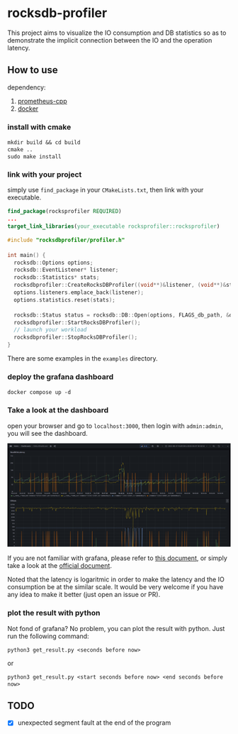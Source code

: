 # rocksdb-profiler
This project aims to visualize the IO consumption and DB statistics so as to demonstrate the implicit connection between the IO and the operation latency.

## How to use

dependency:
1. [prometheus-cpp](https://github.com/jupp0r/prometheus-cpp)
2. [docker](https://docs.docker.com/engine/install/ubuntu/)

### install with cmake
```
mkdir build && cd build
cmake ..
sudo make install
```

### link with your project
simply use `find_package` in your `CMakeLists.txt`, then link with your executable.
```cmake
find_package(rocksprofiler REQUIRED)
...
target_link_libraries(your_executable rocksprofiler::rocksprofiler)
```

```cpp
#include "rocksdbprofiler/profiler.h"

int main() {
  rocksdb::Options options;
  rocksdb::EventListener* listener;
  rocksdb::Statistics* stats;
  rocksdbprofiler::CreateRocksDBProfiler((void**)&listener, (void**)&stats);
  options.listeners.emplace_back(listener);
  options.statistics.reset(stats);

  rocksdb::Status status = rocksdb::DB::Open(options, FLAGS_db_path, &db);
  rocksdbprofiler::StartRocksDBProfiler();
  // launch your workload
  rocksdbprofiler::StopRocksDBProfiler();
}
```

There are some examples in the `examples` directory.

### deploy the grafana dashboard
```
docker compose up -d
```

### Take a look at the dashboard
open your browser and go to `localhost:3000`, then login with `admin:admin`, you will see the dashboard.

![examples](./examples/grafana-example.png)

If you are not familiar with grafana, please refer to [this document](grafana-guide.md), or simply take a look at the [official document](https://grafana.com/docs/grafana/latest/dashboards/manage-dashboards/#export-and-import-dashboards).

Noted that the latency is logaritmic in order to make the latency and the IO consumption be at the similar scale. It would be very welcome if you have any idea to make it better (just open an issue or PR).

### plot the result with python
Not fond of grafana? No problem, you can plot the result with python. Just run the following command:
```shell
python3 get_result.py <seconds before now>
```
or
```shell
python3 get_result.py <start seconds before now> <end seconds before now>
```

## TODO
- [x] unexpected segment fault at the end of the program 